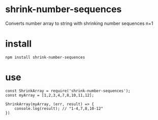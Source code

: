 # shrink-number-sequences
Converts number array to string with shrinking number sequences n+1

# install

```
npm install shrink-number-sequences
```
# use

```
const ShrinkArray = require('shrink-number-sequences');
const myArray = [1,2,3,4,7,8,10,11,12];

ShrinkArray(myArray, (err, result) => {
    console.log(result); // "1-4,7,8,10-12"
})

```
